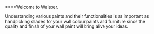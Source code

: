 ****Welcome to Walsper.


Understanding various paints and their functionalities is as important as handpicking shades for your wall colour paints and furniture since the quality and finish of your wall paint will bring alive your ideas.
